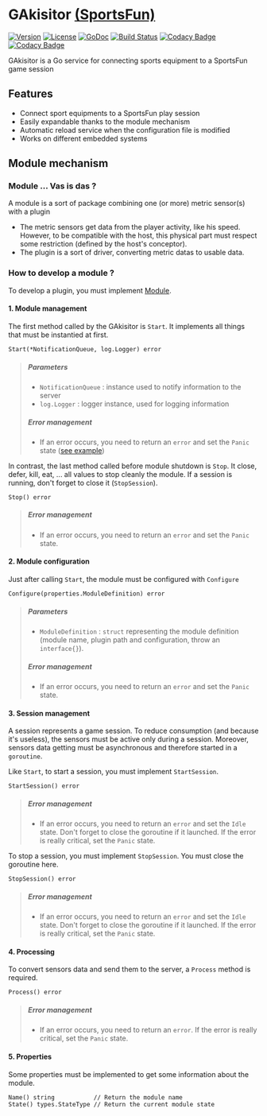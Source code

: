 # GAkisitor [(SportsFun)](https://charlestati.github.io/eip-showcase/index.html)

[![Version](https://img.shields.io/badge/version-alpha-orange.svg)](https://github.com/sportfun/gakisitor/milestones)
[![License](https://img.shields.io/github/license/mashape/apistatus.svg)](LICENSE)
[![GoDoc](https://godoc.org/github.com/sportfun/gakisitor?status.svg)](https://godoc.org/github.com/sportfun/gakisitor)
[![Build Status](https://travis-ci.org/sportfun/gakisitor.svg?branch=master)](https://travis-ci.org/sportfun/gakisitor)
[![Codacy Badge](https://api.codacy.com/project/badge/Grade/9b630adf92f84adfaf89ceed51352304)](https://www.codacy.com/app/xunleii/gakisitor?utm_source=github.com&amp;utm_medium=referral&amp;utm_content=sportfun/gakisitor&amp;utm_campaign=Badge_Grade)
[![Codacy Badge](https://api.codacy.com/project/badge/Coverage/9b630adf92f84adfaf89ceed51352304)](https://www.codacy.com/app/xunleii/gakisitor?utm_source=github.com&utm_medium=referral&utm_content=sportfun/gakisitor&utm_campaign=Badge_Coverage)

GAkisitor is a Go service for connecting sports equipment to a SportsFun game session



## Features
 * Connect sport equipments to a SportsFun play session
 * Easily expandable thanks to the module mechanism
 * Automatic reload service when the configuration file is modified
 * Works on different embedded systems



## Module mechanism

### Module ... Vas is das ?

A module is a sort of package combining one (or more) metric sensor(s) with a plugin
 * The metric sensors get data from the player activity, like his speed.  
   However, to be compatible with the host, this physical part must respect some restriction (defined by the host's conceptor).
 * The plugin is a sort of driver, converting metric datas to usable data.

### How to develop a module ?

To develop a plugin, you must implement [Module](module/module.go).


#### 1. Module management

The first method called by the GAkisitor is `Start`. It implements all things that must be instantied at first.
```golang
Start(*NotificationQueue, log.Logger) error
```
> ##### Parameters
>  * `NotificationQueue` : instance used to notify information to the server
>  * `log.Logger` : logger instance, used for logging information
>
> ##### Error management
>  * If an error occurs, you need to return an `error` and set the `Panic` state ([see example](example/module_example.go#L78))


In contrast, the last method called before module shutdown is `Stop`. It close, defer, kill, eat, ... all values to stop cleanly the module. If a session is running, don't forget to close it (`StopSession`).
```golang
Stop() error
```
> ##### Error management
>  * If an error occurs, you need to return an `error` and set the `Panic` state.


#### 2. Module configuration

Just after calling `Start`, the module must be configured with `Configure`
```golang
Configure(properties.ModuleDefinition) error
```
> ##### Parameters
>  * `ModuleDefinition` : `struct` representing the module definition (module name, plugin path and configuration, throw an `interface{}`).
>
> ##### Error management
>  * If an error occurs, you need to return an `error` and set the `Panic` state.


#### 3. Session management

A session represents a game session. To reduce consumption (and because it's useless), the sensors must be active only during a session. Moreover, sensors data getting must be asynchronous and therefore started in a `goroutine`.

Like `Start`, to start a session, you must implement `StartSession`.
```golang
StartSession() error
```
> ##### Error management
>  * If an error occurs, you need to return an `error` and set the `Idle` state. Don't forget to close the goroutine if it launched. If the error is really critical, set the `Panic` state.

To stop a session, you must implement `StopSession`. You must close the goroutine here.
```golang
StopSession() error
```
> ##### Error management
>  * If an error occurs, you need to return an `error` and set the `Idle` state. Don't forget to close the goroutine if it launched. If the error is really critical, set the `Panic` state.


#### 4. Processing

To convert sensors data and send them to the server, a `Process` method is required.
```golang
Process() error
```
> ##### Error management
>  * If an error occurs, you need to return an `error`. If the error is really critical, set the `Panic` state.


#### 5. Properties

Some properties must be implemented to get some information about the module.
```golang
Name() string           // Return the module name
State() types.StateType // Return the current module state
```
